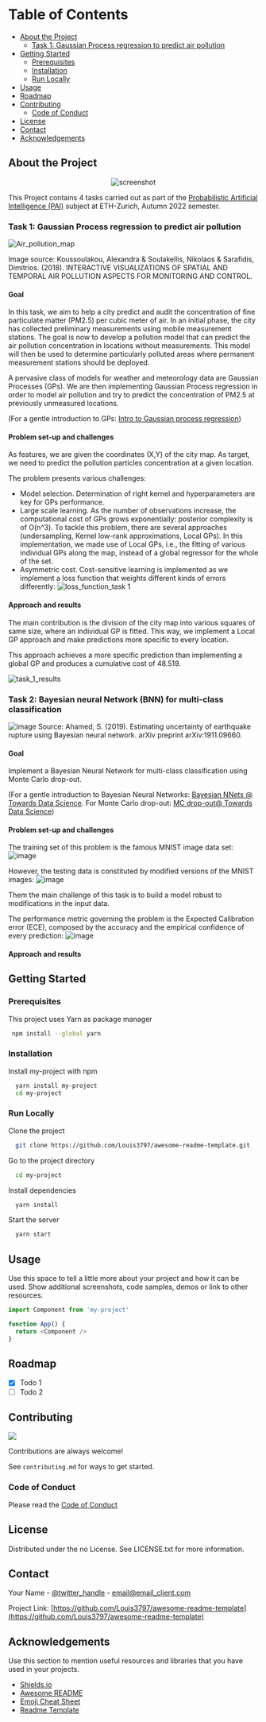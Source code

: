 <!-- Table of Contents -->
# Table of Contents

- [About the Project](#about-the-project)
  * [Task 1: Gaussian Process regression to predict air pollution](#task-1-Gaussian-Process-regression-to-predict-air-pollution)
- [Getting Started](#getting-started)
  * [Prerequisites](#prerequisites)
  * [Installation](#installation)
  * [Run Locally](#run-locally)
- [Usage](#usage)
- [Roadmap](#roadmap)
- [Contributing](#contributing)
  * [Code of Conduct](#code-of-conduct)
- [License](#license)
- [Contact](#contact)
- [Acknowledgements](#acknowledgements)
  

<!-- About the Project -->
## About the Project

<div align="center"> 
  <img src="https://placehold.co/600x400?text=Your+Screenshot+here" alt="screenshot" />
</div>

This Project contains 4 tasks carried out as part of the [Probabilistic Artificial Intelligence (PAI)](https://las.inf.ethz.ch/teaching/pai-f22) subject at ETH-Zurich, Autumn 2022 semester.

### Task 1: Gaussian Process regression to predict air pollution

![Air_pollution_map](https://user-images.githubusercontent.com/102548683/211349765-1ef7a120-0bb2-4546-a9b3-37dc6f321383.png)
 
 
Image source: Koussoulakou, Alexandra & Soulakellis, Nikolaos & Sarafidis, Dimitrios. (2018). INTERACTIVE VISUALIZATIONS OF SPATIAL AND TEMPORAL AIR POLLUTION ASPECTS FOR MONITORING AND CONTROL. 

#### Goal

In this task, we aim to help a city predict and audit the concentration of fine particulate matter (PM2.5) per cubic meter of air. In an initial phase, the city has collected preliminary measurements using mobile measurement stations. The goal is now to develop a pollution model that can predict the air pollution concentration in locations without measurements. This model will then be used to determine particularly polluted areas where permanent measurement stations should be deployed.

A pervasive class of models for weather and meteorology data are Gaussian Processes (GPs). We are then implementing  Gaussian Process regression in order to model air pollution and try to predict the concentration of PM2.5 at previously unmeasured locations.

(For a gentle introduction to GPs: [Intro to Gaussian process regression](https://medium.com/data-science-at-microsoft/introduction-to-gaussian-process-regression-part-1-the-basics-3cb79d9f155f#:~:text=Gaussian%20process%20(GP)%20is%20a,generalization%20of%20multivariate%20Gaussian%20distributions.))

#### Problem set-up and challenges

As features, we are given the coordinates (X,Y) of the city map. As target, we need to predict the pollution particles concentration at a given location.

The problem presents various challenges:
- Model selection. Determination of right kernel and hyperparameters are key for GPs performance.
- Large scale learning. As the number of observations increase, the computational cost of GPs grows exponentially: posterior complexity is of O(n^3). To tackle this problem, there are several approaches (undersampling, Kernel low-rank approximations, Local GPs). In this implementation, we made use of Local GPs, i.e., the fitting of various individual GPs along the map, instead of a global regressor for the whole of the set.
- Asymmetric cost. Cost-sensitive learning is implemented as we implement a loss function that weights different kinds of errors differently: 
![loss_function_task 1](https://user-images.githubusercontent.com/102548683/211354718-021ca464-f29b-4086-a04b-90fe00a274a5.png)


#### Approach and results

The main contribution is the division of the city map into various squares of same size, where an individual GP is fitted. This way, we implement a Local GP approach and make predictions more specific to every location.

This approach achieves a more specific prediction than implementing a global GP and produces a cumulative cost of 48.519.

![task_1_results](https://user-images.githubusercontent.com/102548683/211350293-8b55d009-fbf6-4bfe-ba32-b23f47931e4c.png)


### Task 2: Bayesian neural Network (BNN) for multi-class classification
![image](https://user-images.githubusercontent.com/102548683/211356167-e1271fe4-5923-429d-8e97-cf3fb1effbdb.png)
Source: Ahamed, S. (2019). Estimating uncertainty of earthquake rupture using Bayesian neural network. arXiv preprint arXiv:1911.09660.

#### Goal
Implement a Bayesian Neural Network for multi-class classification using Monte Carlo drop-out.

(For a gentle introduction to Bayesian Neural Networks: [Bayesian NNets @ Towards Data Science](https://towardsdatascience.com/bayesian-neural-network-7041dd09f2cc). For Monte Carlo drop-out: [MC drop-out@ Towards Data Science](https://towardsdatascience.com/monte-carlo-dropout-7fd52f8b6571))


#### Problem set-up and challenges

The training set of this problem is the famous MNIST image data set: 
![image](https://user-images.githubusercontent.com/102548683/211357150-0fd0a3a2-a630-477a-9c66-3f7b23ff2eb6.png)

However, the testing data is constituted by modified versions of the MNIST images:
![image](https://user-images.githubusercontent.com/102548683/211357356-90f39df9-f00f-44d5-9e58-f87b5825c650.png)

Them the main challenge of this task is to build a model robust to modifications in the input data. 

The performance metric governing the problem is the Expected Calibration error (ECE), composed by the accuracy and the empirical confidence of every prediction:
![image](https://user-images.githubusercontent.com/102548683/211357862-8db50b12-48fd-4652-8d27-b2a81717d1eb.png)



#### Approach and results


<!-- Getting Started -->
## Getting Started

<!-- Prerequisites -->
### Prerequisites

This project uses Yarn as package manager

```bash
 npm install --global yarn
```

<!-- Installation -->
### Installation

Install my-project with npm

```bash
  yarn install my-project
  cd my-project
```


<!-- Run Locally -->
### Run Locally

Clone the project

```bash
  git clone https://github.com/Louis3797/awesome-readme-template.git
```

Go to the project directory

```bash
  cd my-project
```

Install dependencies

```bash
  yarn install
```

Start the server

```bash
  yarn start
```


<!-- Usage -->
## Usage

Use this space to tell a little more about your project and how it can be used. Show additional screenshots, code samples, demos or link to other resources.


```javascript
import Component from 'my-project'

function App() {
  return <Component />
}
```

<!-- Roadmap -->
## Roadmap

* [x] Todo 1
* [ ] Todo 2

<!-- Contributing -->
## Contributing

<a href="https://github.com/Louis3797/awesome-readme-template/graphs/contributors">
  <img src="https://contrib.rocks/image?repo=Louis3797/awesome-readme-template" />
</a>


Contributions are always welcome!

See `contributing.md` for ways to get started.


<!-- Code of Conduct -->
### Code of Conduct

Please read the [Code of Conduct](https://github.com/Louis3797/awesome-readme-template/blob/master/CODE_OF_CONDUCT.md)


<!-- License -->
## License

Distributed under the no License. See LICENSE.txt for more information.


<!-- Contact -->
## Contact

Your Name - [@twitter_handle](https://twitter.com/twitter_handle) - email@email_client.com

Project Link: [https://github.com/Louis3797/awesome-readme-template](https://github.com/Louis3797/awesome-readme-template)

<!-- Acknowledgments -->
## Acknowledgements

Use this section to mention useful resources and libraries that you have used in your projects.

 - [Shields.io](https://shields.io/)
 - [Awesome README](https://github.com/matiassingers/awesome-readme)
 - [Emoji Cheat Sheet](https://github.com/ikatyang/emoji-cheat-sheet/blob/master/README.md#travel--places)
 - [Readme Template](https://github.com/othneildrew/Best-README-Template)
